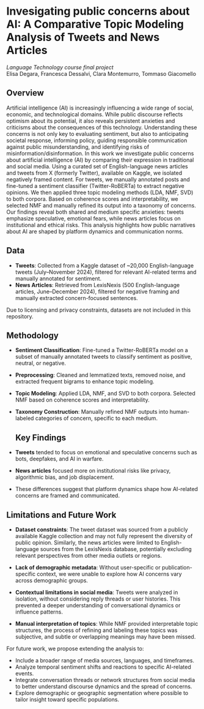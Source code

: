 # Invesigating public concerns about AI: A Comparative Topic Modeling Analysis of Tweets and News Articles
*Language Technology course final project*  
Elisa Degara, Francesca Dessalvi, Clara Montemurro, Tommaso Giacomello
## Overview
Artificial intelligence (AI) is increasingly influencing a wide range of social, economic, and technological domains. While public discourse reflects optimism about its potential, it also reveals persistent anxieties and criticisms about the consequences of this technology. Understanding these concerns is not only key to evaluating sentiment, but also to anticipating societal response, informing policy, guiding responsible communication against public misunderstanding, and identifying risks of misinformation/disinformation. In this work we investigate public concerns about artificial intelligence (AI) by comparing their expression in traditional and social media. Using a curated set of English-language news articles and tweets from X (formerly Twitter), available on Kaggle, we isolated negatively framed content. For tweets,
we manually annotated posts and fine-tuned a sentiment classifier (Twitter-RoBERTa) to extract negative opinions. We then applied three topic modeling methods (LDA, NMF, SVD) to both corpora. Based on coherence scores and interpretability, we selected NMF and manually refined its output into a taxonomy of concerns. Our findings reveal both shared and medium specific anxieties: tweets emphasize speculative, emotional fears, while news articles focus on institutional and ethical risks. This analysis highlights how public narratives about AI are shaped by platform dynamics and communication norms.

## Data

- **Tweets**: Collected from a Kaggle dataset of ~20,000 English-language tweets (July–November 2024), filtered for relevant AI-related terms and manually annotated for sentiment.
- **News Articles**: Retrieved from LexisNexis (500 English-language articles, June–December 2024), filtered for negative framing and manually extracted concern-focused sentences.

Due to licensing and privacy constraints, datasets are not included in this repository.

## Methodology

- **Sentiment Classification**: Fine-tuned a Twitter-RoBERTa model on a subset of manually annotated tweets to classify sentiment as positive, neutral, or negative.
- **Preprocessing**: Cleaned and lemmatized texts, removed noise, and extracted frequent bigrams to enhance topic modeling.
- **Topic Modeling**: Applied LDA, NMF, and SVD to both corpora. Selected NMF based on coherence scores and interpretability.
- **Taxonomy Construction**: Manually refined NMF outputs into human-labeled categories of concern, specific to each medium.

  ## Key Findings
- **Tweets** tended to focus on emotional and speculative concerns such as bots, deepfakes, and AI in warfare.
- **News articles** focused more on institutional risks like privacy, algorithmic bias, and job displacement.
- These differences suggest that platform dynamics shape how AI-related concerns are framed and communicated.

## Limitations and Future Work

- **Dataset constraints**: The tweet dataset was sourced from a publicly available Kaggle collection and may not fully represent the diversity of public opinion. Similarly, the news articles were limited to English-language sources from the LexisNexis database, potentially excluding relevant perspectives from other media outlets or regions.
  
- **Lack of demographic metadata**: Without user-specific or publication-specific context, we were unable to explore how AI concerns vary across demographic groups.

- **Contextual limitations in social media**: Tweets were analyzed in isolation, without considering reply threads or user histories. This prevented a deeper understanding of conversational dynamics or influence patterns.

- **Manual interpretation of topics**: While NMF provided interpretable topic structures, the process of refining and labeling these topics was subjective, and subtle or overlapping meanings may have been missed.

For future work, we propose extending the analysis to:
- Include a broader range of media sources, languages, and timeframes.
- Analyze temporal sentiment shifts and reactions to specific AI-related events.
- Integrate conversation threads or network structures from social media to better understand discourse dynamics and the spread of concerns.
- Explore demographic or geographic segmentation where possible to tailor insight toward specific populations.




